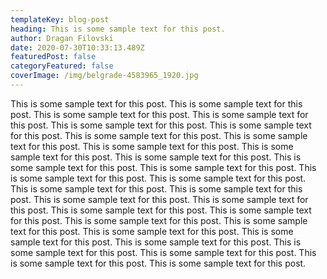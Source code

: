 ```yaml
---
templateKey: blog-post
heading: This is some sample text for this post.
author: Dragan Filovski
date: 2020-07-30T10:33:13.489Z
featuredPost: false
categoryFeatured: false
coverImage: /img/belgrade-4583965_1920.jpg
---
```

This is some sample text for this post. This is some sample text for this post. This is some sample text for this post. This is some sample text for this post. This is some sample text for this post. This is some sample text for this post. This is some sample text for this post. This is some sample text for this post. This is some sample text for this post. This is some sample text for this post. This is some sample text for this post. This is some sample text for this post. This is some sample text for this post. This is some sample text for this post. This is some sample text for this post. This is some sample text for this post. This is some sample text for this post. This is some sample text for this post. This is some sample text for this post. This is some sample text for this post. This is some sample text for this post. This is some sample text for this post. This is some sample text for this post. This is some sample text for this post. This is some sample text for this post. This is some sample text for this post. This is some sample text for this post. This is some sample text for this post. This is some sample text for this post. This is some sample text for this post.